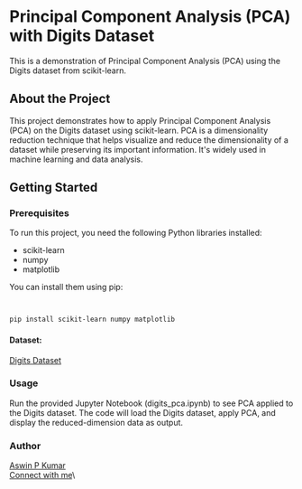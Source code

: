 # Principal Component Analysis (PCA) with Digits Dataset

This is a demonstration of Principal Component Analysis (PCA) using the Digits dataset from scikit-learn.

## About the Project

This project demonstrates how to apply Principal Component Analysis (PCA) on the Digits dataset using scikit-learn. PCA is a dimensionality reduction technique that helps visualize and reduce the dimensionality of a dataset while preserving its important information. It's widely used in machine learning and data analysis.

## Getting Started

### Prerequisites

To run this project, you need the following Python libraries installed:

- scikit-learn
- numpy
- matplotlib

You can install them using pip:

```bash


pip install scikit-learn numpy matplotlib


```

#### Dataset: 
[Digits Dataset](https://scikit-learn.org/stable/auto_examples/datasets/plot_digits_last_image.html)


### Usage
Run the provided Jupyter Notebook (digits_pca.ipynb) to see PCA applied to the Digits dataset. The code will load the Digits dataset, apply PCA, and display the reduced-dimension data as output.


### Author

[Aswin P Kumar](https://github.com/AswinPKumar01)
<br>
[Connect with me](https://www.linkedin.com/in/aswinpkumarvit/)\







